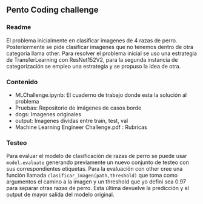 ## Pento Coding challenge

### Readme
El problema inicialmente en clasificar imagenes de 4 razas de perro. Posteriormente se pide clasificar imagenes que no tenemos dentro de otra categoría llama other.
Para resolver el problema inicial se uso una estrategia de TransferLearning con ResNet152V2, para la segunda instancia de categorización se empleo una estrategia y se propuso la idea de otra.

### Contenido

- MLChallenge.ipynb: El cuaderno de trabajo donde esta la solución al problema
- Pruebas: Repositorio de imágenes de casos borde
- dogs: Imagenes originales
- output: Imagenes dividas entre train, test, val
- Machine Learning Engineer Challenge.pdf : Rubricas 

### Testeo 
Para evaluar el modelo de clasificación de razas de perro se puede usar `model.evaluate` generando previamente un nuevo conjunto de testeo con sus correspondientes etiquetas. Para la evaluación con other cree una función llamada `clasificar_imagen(path,threshold)` que toma como argumentos el camino a 
la imagen y un threshold que yo defini sea 0.97 para separar otras razas de perro. Esta última devuelve la predicción y el output de mayor salida del modelo original.
